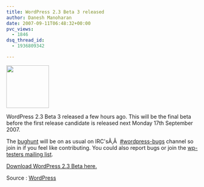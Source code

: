 ```yaml
---
title: WordPress 2.3 Beta 3 released
author: Danesh Manoharan
date: 2007-09-11T06:48:32+00:00
pvc_views:
  - 1846
dsq_thread_id:
  - 1936809342

---
```

<img loading="lazy" src="/wp-content/uploads/2007/02/wp-20-square-button.gif" height="112" width="112" />

WordPress 2.3 Beta 3 released a few hours ago. This will be the final beta before the first release candidate is released next Monday 17th September 2007.

The [bughunt][1] will be on as usual on IRC'sÃ‚Â  <a href="irc://irc.freenode.net/wordpress-bugs" onclick="javascript:urchinTracker ('/outbound/article/irc.freenode.net');">#wordpress-bugs</a> channel so join in if you feel like contributing. You could also report bugs or join the [wp-testers mailing list][2].

[Download WordPress 2.3 Beta here.][3]

Source : [WordPress][4]

 [1]: http://codex.wordpress.org/WordPress_Bug_Hunts
 [2]: http://lists.automattic.com/mailman/listinfo/wp-testers
 [3]: http://wordpress.org/wordpress-2.3-beta3.zip
 [4]: http://wordpress.org/development/2007/09/wordpress-23-beta-3/